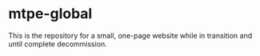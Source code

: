 # mtpe-global
This is the repository for a small, one-page website while in transition and until complete decommission.
